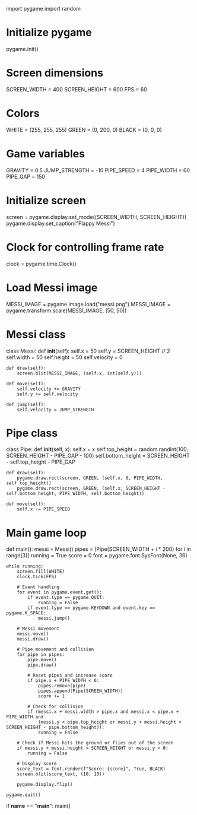import pygame
import random

# Initialize pygame
pygame.init()

# Screen dimensions
SCREEN_WIDTH = 400
SCREEN_HEIGHT = 600
FPS = 60

# Colors
WHITE = (255, 255, 255)
GREEN = (0, 200, 0)
BLACK = (0, 0, 0)

# Game variables
GRAVITY = 0.5
JUMP_STRENGTH = -10
PIPE_SPEED = 4
PIPE_WIDTH = 60
PIPE_GAP = 150

# Initialize screen
screen = pygame.display.set_mode((SCREEN_WIDTH, SCREEN_HEIGHT))
pygame.display.set_caption("Flappy Messi")

# Clock for controlling frame rate
clock = pygame.time.Clock()

# Load Messi image
MESSI_IMAGE = pygame.image.load("messi.png")
MESSI_IMAGE = pygame.transform.scale(MESSI_IMAGE, (50, 50))

# Messi class
class Messi:
    def __init__(self):
        self.x = 50
        self.y = SCREEN_HEIGHT // 2
        self.width = 50
        self.height = 50
        self.velocity = 0

    def draw(self):
        screen.blit(MESSI_IMAGE, (self.x, int(self.y)))

    def move(self):
        self.velocity += GRAVITY
        self.y += self.velocity

    def jump(self):
        self.velocity = JUMP_STRENGTH

# Pipe class
class Pipe:
    def __init__(self, x):
        self.x = x
        self.top_height = random.randint(100, SCREEN_HEIGHT - PIPE_GAP - 100)
        self.bottom_height = SCREEN_HEIGHT - self.top_height - PIPE_GAP

    def draw(self):
        pygame.draw.rect(screen, GREEN, (self.x, 0, PIPE_WIDTH, self.top_height))
        pygame.draw.rect(screen, GREEN, (self.x, SCREEN_HEIGHT - self.bottom_height, PIPE_WIDTH, self.bottom_height))

    def move(self):
        self.x -= PIPE_SPEED

# Main game loop
def main():
    messi = Messi()
    pipes = [Pipe(SCREEN_WIDTH + i * 200) for i in range(3)]
    running = True
    score = 0
    font = pygame.font.SysFont(None, 36)

    while running:
        screen.fill(WHITE)
        clock.tick(FPS)

        # Event handling
        for event in pygame.event.get():
            if event.type == pygame.QUIT:
                running = False
            if event.type == pygame.KEYDOWN and event.key == pygame.K_SPACE:
                messi.jump()

        # Messi movement
        messi.move()
        messi.draw()

        # Pipe movement and collision
        for pipe in pipes:
            pipe.move()
            pipe.draw()

            # Reset pipes and increase score
            if pipe.x + PIPE_WIDTH < 0:
                pipes.remove(pipe)
                pipes.append(Pipe(SCREEN_WIDTH))
                score += 1

            # Check for collision
            if (messi.x + messi.width > pipe.x and messi.x < pipe.x + PIPE_WIDTH and 
                (messi.y < pipe.top_height or messi.y + messi.height > SCREEN_HEIGHT - pipe.bottom_height)):
                running = False

        # Check if Messi hits the ground or flies out of the screen
        if messi.y + messi.height > SCREEN_HEIGHT or messi.y < 0:
            running = False

        # Display score
        score_text = font.render(f"Score: {score}", True, BLACK)
        screen.blit(score_text, (10, 10))

        pygame.display.flip()

    pygame.quit()

if __name__ == "__main__":
    main()
